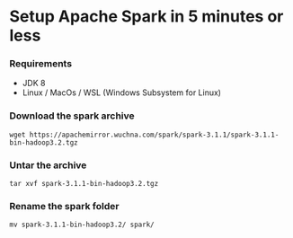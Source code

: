 # Setup Apache Spark in 5 minutes or less


### Requirements
 - JDK 8
 - Linux / MacOs / WSL (Windows Subsystem for Linux)

### Download the spark archive 
`wget https://apachemirror.wuchna.com/spark/spark-3.1.1/spark-3.1.1-bin-hadoop3.2.tgz`

### Untar the archive
`tar xvf spark-3.1.1-bin-hadoop3.2.tgz`

### Rename the spark folder
`mv spark-3.1.1-bin-hadoop3.2/ spark/`


